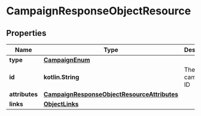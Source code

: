
# CampaignResponseObjectResource

## Properties
| Name | Type | Description | Notes |
| ------------ | ------------- | ------------- | ------------- |
| **type** | [**CampaignEnum**](CampaignEnum.md) |  |  |
| **id** | **kotlin.String** | The campaign ID |  |
| **attributes** | [**CampaignResponseObjectResourceAttributes**](CampaignResponseObjectResourceAttributes.md) |  |  |
| **links** | [**ObjectLinks**](ObjectLinks.md) |  |  |



